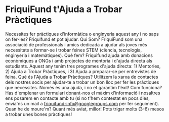 # FriquiFund t'Ajuda a Trobar Pràctiques
Necessites fer pràctiques d'informàtica o enginyeria aquest any i no saps on fer-les? Friquifund et pot ajudar. Qui Som? FriquiFund som una associació de professionals i amics dedicada a ajudar als joves més necessitats a formar-se i trobar feines STEM (ciència, tecnologia, enginyeria i matemàtiques).
Què fem? Friquifund ajuda amb donacions econòmiques a ONGs i amb projectes de mentoria i d'ajuda directa als estudiants. Aquest any tenim tres programes d'ajuda directa: 1) Mentories, 2) Ajuda a Trobar Pràctiques, i 3) Ajuda a preparar-se per entrevistes de feina.
Què és l'Ajuda a Trobar Pràctiques? Utilitzem la xarxa de contactes dels nostres socis per ajudar-te a trobar un bon lloc per fer les pràctiques que necessites. Només és una ajuda, i no et garantim l'èxit!
Com funciona? Has d'emplenar un formulari donant-nos el màxim d'informació i nosaltres ens posarem en contacte amb tu (si no t'hem contestat en pocs dies, envia'ns un mail a friquifund-info@googlegroups.com per fer seguiment).
Quan he de moure'm? Quant més aviat, millor! Pots trigar molts (3-6) mesos a trobar unes bones pràctiques!
